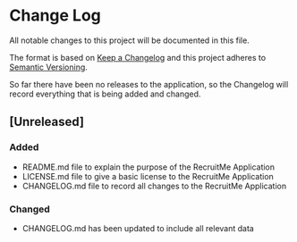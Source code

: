 # Change Log
All notable changes to this project will be documented in this file.

The format is based on [Keep a Changelog](http://keepachangelog.com/) and this project adheres to [Semantic Versioning](http://semver.org/).

So far there have been no releases to the application, so the Changelog will record everything that is being added and changed.

## [Unreleased]
### Added
- README.md file to explain the purpose of the RecruitMe Application
- LICENSE.md file to give a basic license to the RecruitMe Application
- CHANGELOG.md file to record all changes to the RecruitMe Application

### Changed
- CHANGELOG.md has been updated to include all relevant data
